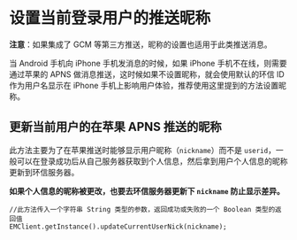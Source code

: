 # 设置当前登录用户的推送昵称


**注意**：如果集成了 GCM 等第三方推送，昵称的设置也适用于此类推送消息。

当 Android 手机向 iPhone 手机发消息的时候，如果 iPhone 手机不在线，则需要通过苹果的 APNS 做消息推送，这时候如果不设置昵称，就会使用默认的环信 ID 作为用户名显示在 iPhone 手机上影响用户体验，推荐使用这里提到的方法设置昵称。

## 更新当前用户的在苹果 APNS 推送的昵称

此方法主要为了在苹果推送时能够显示用户昵称（`nickname`）而不是 `userid`，一般可以在登录成功后从自己服务器获取到个人信息，然后拿到用户个人信息的昵称更新到环信服务器。

**如果个人信息的昵称被更改，也要去环信服务器更新下 `nickname` 防止显示差异。**

```
//此方法传入一个字符串 String 类型的参数，返回成功或失败的一个 Boolean 类型的返回值
EMClient.getInstance().updateCurrentUserNick(nickname);
```